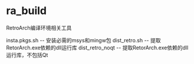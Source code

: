 # ra_build
RetroArch编译环境相关工具

insta.pkgs.sh -- 安装必需的msys和mingw包
dist_retro.sh -- 提取RetorArch.exe依赖的dll运行库
dist_retro_noqt -- 提取RetorArch.exe依赖的dll运行库，不包括Qt
